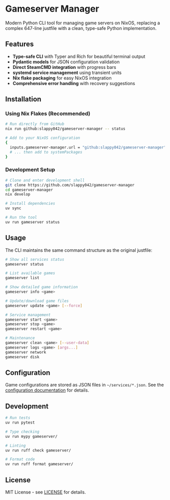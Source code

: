 # Gameserver Manager

Modern Python CLI tool for managing game servers on NixOS, replacing a complex 647-line justfile with a clean, type-safe Python implementation.

## Features

- **Type-safe CLI** with Typer and Rich for beautiful terminal output
- **Pydantic models** for JSON configuration validation
- **Direct SteamCMD integration** with progress bars
- **systemd service management** using transient units
- **Nix flake packaging** for easy NixOS integration
- **Comprehensive error handling** with recovery suggestions

## Installation

### Using Nix Flakes (Recommended)

```bash
# Run directly from GitHub
nix run github:slappy042/gameserver-manager -- status

# Add to your NixOS configuration
{
  inputs.gameserver-manager.url = "github:slappy042/gameserver-manager";
  # ... then add to systemPackages
}
```

### Development Setup

```bash
# Clone and enter development shell
git clone https://github.com/slappy042/gameserver-manager
cd gameserver-manager
nix develop

# Install dependencies
uv sync

# Run the tool
uv run gameserver status
```

## Usage

The CLI maintains the same command structure as the original justfile:

```bash
# Show all services status
gameserver status

# List available games
gameserver list

# Show detailed game information
gameserver info <game>

# Update/download game files
gameserver update <game> [--force]

# Service management
gameserver start <game>
gameserver stop <game>
gameserver restart <game>

# Maintenance
gameserver clean <game> [--user-data]
gameserver logs <game> [args...]
gameserver network
gameserver disk
```

## Configuration

Game configurations are stored as JSON files in `~/services/*.json`. See the [configuration documentation](docs/configuration.md) for details.

## Development

```bash
# Run tests
uv run pytest

# Type checking
uv run mypy gameserver/

# Linting
uv run ruff check gameserver/

# Format code
uv run ruff format gameserver/
```

## License

MIT License - see [LICENSE](LICENSE) for details.

